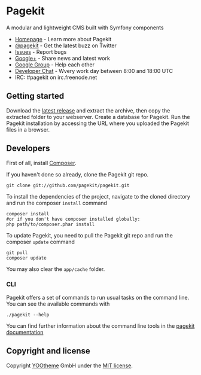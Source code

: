 # Pagekit

A modular and lightweight CMS built with Symfony components

* [Homepage](http://www.pagekit.com) - Learn more about Pagekit
* [@pagekit](https://twitter.com/pagekit) - Get the latest buzz on Twitter
* [Issues](http://github.com/pagekit/pagekit/issues) - Report bugs
* [Google+](https://plus.google.com/communities/104125443335488004107) - Share news and latest work
* [Google Group](https://plus.google.com/communities/104125443335488004107) - Help each other
* [Developer Chat](https://www.hipchat.com/giPcIKmrx) - Wvery work day between 8:00 and 18:00 UTC
* IRC: #pagekit on irc.freenode.net

## Getting started

Download the [latest release](http://www.pagekit.com) and extract the archive, then copy the extracted folder to your webserver.
Create a database for Pagekit.
Run the Pagekit installation by accessing the URL where you uploaded the Pagekit files in a browser.


## Developers

First of all, install [Composer](https://getcomposer.org/doc/00-intro.md#installation-nix).

If you haven't done so already, clone the Pagekit git repo.
```
git clone git://github.com/pagekit/pagekit.git
```

To install the dependencies of the project, navigate to the cloned directory and run the composer `install` command
```
composer install
#or if you don't have composer installed globally:
php path/to/composer.phar install
```

To update Pagekit, you need to pull the Pagekit git repo and run the composer `update` command

```
git pull
composer update
```

You may also clear the `app/cache` folder.

### CLI

Pagekit offers a set of commands to run usual tasks on the command line. You can see the available commands with
```
./pagekit --help
```
You can find further information about the command line tools in the [pagekit documentation](http://www.pagekit.com/docs/quickstart)


## Copyright and license

Copyright [YOOtheme](http://www.yootheme.com) GmbH under the [MIT license](LICENSE).

